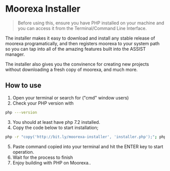 # Moorexa Installer

> Before using this, ensure you have PHP installed on your machine and you can access it from the Terminal/Command Line Interface.

The installer makes it easy to download and install any stable release of moorexa programatically, and then registers moorexa to your system path so you can tap into all of the amazing features built into the ASSIST manager.

The installer also gives you the convinence for creating new projects without downloading a fresh copy of moorexa, and much more.


## How to use
1. Open your terminal or search for ("cmd" window users)
2. Check your PHP version with 
```bash
php ---version
```
3. You should at least have php 7.2 installed.
4. Copy the code below to start installation;

```bash
php -r "copy('http://bit.ly/moorexa-installer', 'installer.php');"; php installer.php;
```
5. Paste command copied into your terminal and hit the ENTER key to start operation.
6. Wait for the process to finish
7. Enjoy building with PHP on Moorexa..